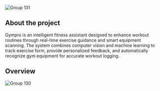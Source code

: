 
![Group 131](https://github.com/user-attachments/assets/2f4f27c9-0cd5-479a-8c1f-6b59534c02bd)


## About the project

Gympro is an intelligent fitness assistant designed to enhance workout routines through real-time exercise guidance and smart equipment scanning. The system combines computer vision and machine learning to track exercise form, provide personalized feedback, and automatically recognize gym equipment for accurate workout logging.

## Overview

![Group 130](https://github.com/user-attachments/assets/0d5a4429-5d69-41f5-8080-be84b8601e78)
